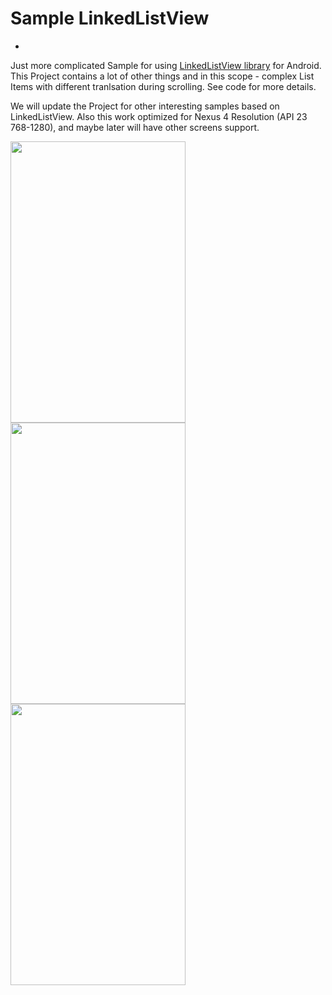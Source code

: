# Sample LinkedListView

-
Just more complicated Sample for using [LinkedListView library](https://github.com/GensaGames/LinkedListView) for Android. This Project contains a lot of other things and in this scope - complex List Items with different tranlsation during scrolling. See code for more details. 

We will update the Project for other interesting samples based on LinkedListView. Also this work optimized for Nexus 4 Resolution (API 23 768-1280), and maybe later will have other screens support.

<img src="https://raw.githubusercontent.com/GensaGames/Sample-LinkedListView/master/screens/giphy1.gif" width="280" height="450" /> <img src="https://raw.githubusercontent.com/GensaGames/Sample-LinkedListView/master/screens/giphy2.gif" width="280" height="450" /> <img src="https://raw.githubusercontent.com/GensaGames/Sample-LinkedListView/master/screens/giphy3.gif" width="280" height="450" />
